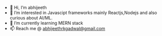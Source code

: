 - 👋 Hi, I’m abhijeeth 
- 👀 I’m interested in Javascipt frameworks mainly Reactjs,Nodejs and also curious about AI/ML.
- 🌱 I’m currently learning MERN stack
- 📫 Reach me @ abhijeethrkgadwal@gmail.com

<!---
abhijeethrkgadwal/abhijeethrkgadwal is a ✨ special ✨ repository because its `README.md` (this file) appears on your GitHub profile.
You can click the Preview link to take a look at your changes.
--->
